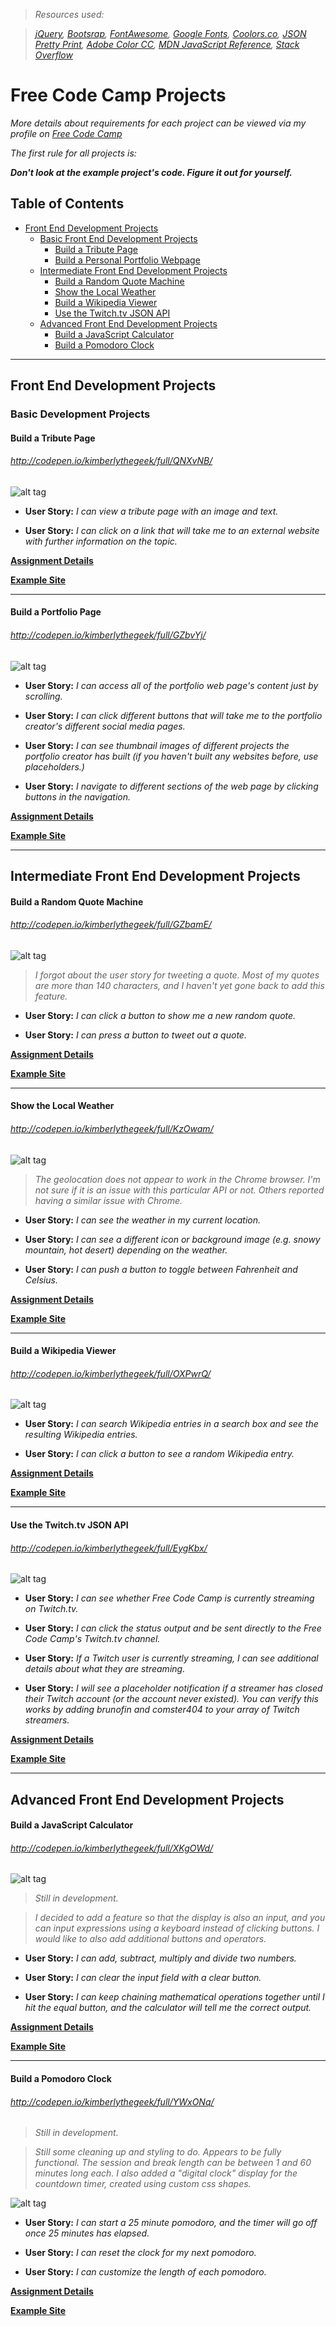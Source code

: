 > _Resources used:_

> _[jQuery](https://jquery.com/), [Bootsrap](http://getbootstrap.com/), [FontAwesome](http://fontawesome.io/icons/), [Google Fonts](https://www.google.com/fonts), [Coolors.co](https://coolors.co/), [JSON Pretty Print](http://jsonprettyprint.net/), [Adobe Color CC](https://color.adobe.com/create/color-wheel/), [MDN JavaScript Reference](https://developer.mozilla.org/en-US/docs/Web/JavaScript/Reference), [Stack Overflow](https://stackoverflow.com/)_


# Free Code Camp Projects

_More details about requirements for each project can be viewed via my profile on [Free Code Camp](https://www.freecodecamp.com/kimberlythegeek)_

_The first rule for all projects is:_

___Don't look at the example project's code. Figure it out for yourself.___

## Table of Contents

 - [Front End Development Projects](#front-end-development-projects)
   - [Basic Front End Development Projects](#basic-front-end-development-projects)
     - [Build a Tribute Page](#build-a-tribute-page)
     - [Build a Personal Portfolio Webpage](#build-a-portfolio-page)
   - [Intermediate Front End Development Projects](#intermediate-front-end-development-projects)
     - [Build a Random Quote Machine](#build-a-random-quote-machine)
     - [Show the Local Weather](#show-the-local-weather)
     - [Build a Wikipedia Viewer](#build-a-wikipedia-viewer)
     - [Use the Twitch.tv JSON API](#use-the-twitchtv-json-api)
   - [Advanced Front End Development Projects](#advanced-front-end-development-projects)
     - [Build a JavaScript Calculator](#build-a-javascript-calculator)
     - [Build a Pomodoro Clock](#build-a-pomodoro-clock)

 ____

## Front End Development Projects

### Basic Development Projects

#### Build a Tribute Page

###### _http://codepen.io/kimberlythegeek/full/QNXvNB/_

![alt tag](https://raw.githubusercontent.com/kimberlythegeek/FreeCodeCamp/master/screenshots/tribute.png)

  - __User Story:__ _I can view a tribute page with an image and text._

  - __User Story:__ _I can click on a link that will take me to an external website with further information on the topic._


  __[Assignment Details](https://www.freecodecamp.com/challenges/build-a-tribute-page)__


  __[Example Site](https://codepen.io/FreeCodeCamp/full/NNvBQW/)__

___

#### Build a Portfolio Page

###### _http://codepen.io/kimberlythegeek/full/GZbvYj/_

![alt tag](https://raw.githubusercontent.com/kimberlythegeek/FreeCodeCamp/master/screenshots/personal-portfolio.png)

  - __User Story:__ _I can access all of the portfolio web page's content just by scrolling._

  - __User Story:__ _I can click different buttons that will take me to the portfolio creator's different social media pages._

  - __User Story:__ _I can see thumbnail images of different projects the portfolio creator has built (if you haven't built any websites before, use placeholders.)_

  - __User Story:__ _I navigate to different sections of the web page by clicking buttons in the navigation._


  __[Assignment Details]()__


  __[Example Site]()__

___

## Intermediate Front End Development Projects

#### Build a Random Quote Machine

###### http://codepen.io/kimberlythegeek/full/GZbamE/

![alt tag](https://raw.githubusercontent.com/kimberlythegeek/FreeCodeCamp/master/screenshots/quote-generator.png)


  > _I forgot about the user story for tweeting a quote. Most of my quotes are more than 140 characters, and I haven't yet gone back to add this feature._

  - __User Story:__ _I can click a button to show me a new random quote._

  - __User Story:__ _I can press a button to tweet out a quote._


  __[Assignment Details](https://www.freecodecamp.com/challenges/build-a-random-quote-machine)__


  __[Example Site](https://codepen.io/FreeCodeCamp/full/ONjoLe/)__

___

#### Show the Local Weather

###### _http://codepen.io/kimberlythegeek/full/KzOwam/_

![alt tag](https://raw.githubusercontent.com/kimberlythegeek/FreeCodeCamp/master/screenshots/weather-app.png)


  > _The geolocation does not appear to work in the Chrome browser. I'm not sure if it is an issue with this particular API or not. Others reported having a similar issue with Chrome._

  - __User Story:__ _I can see the weather in my current location._

  - __User Story:__ _I can see a different icon or background image (e.g. snowy mountain, hot desert) depending on the weather._

  - __User Story:__ _I can push a button to toggle between Fahrenheit and Celsius._


  __[Assignment Details](https://www.freecodecamp.com/challenges/show-the-local-weather)__


  __[Example Site](http://codepen.io/FreeCodeCamp/full/bELRjV)__

  ___

#### Build a Wikipedia Viewer

###### _http://codepen.io/kimberlythegeek/full/OXPwrQ/_

![alt tag](https://raw.githubusercontent.com/kimberlythegeek/FreeCodeCamp/master/screenshots/wiki-app.png)

  - __User Story:__ _I can search Wikipedia entries in a search box and see the resulting Wikipedia entries._

  - __User Story:__ _I can click a button to see a random Wikipedia entry._


  __[Assignment Details](https://www.freecodecamp.com/challenges/build-a-wikipedia-viewer)__


  __[Example Site](https://codepen.io/FreeCodeCamp/full/wGqEga/)__

___

#### Use the Twitch.tv JSON API

###### _http://codepen.io/kimberlythegeek/full/EygKbx/_

![alt tag](https://raw.githubusercontent.com/kimberlythegeek/FreeCodeCamp/master/screenshots/twitch.png)

  - __User Story:__ _I can see whether Free Code Camp is currently streaming on Twitch.tv._

  - __User Story:__ _I can click the status output and be sent directly to the Free Code Camp's Twitch.tv channel._

  - __User Story:__ _If a Twitch user is currently streaming, I can see additional details about what they are streaming._

  - __User Story:__ _I will see a placeholder notification if a streamer has closed their Twitch account (or the account never existed). You can verify this works by adding brunofin and comster404 to your array of Twitch streamers._


__[Assignment Details](https://www.freecodecamp.com/challenges/use-the-twitchtv-json-api)__


__[Example Site](https://codepen.io/FreeCodeCamp/full/Myvqmo/)__

___

## Advanced Front End Development Projects

#### Build a JavaScript Calculator

###### _http://codepen.io/kimberlythegeek/full/XKgOWd/_

![alt tag](https://raw.githubusercontent.com/kimberlythegeek/FreeCodeCamp/master/screenshots/javascript-calculator.png)

> _Still in development._

> _I decided to add a feature so that the display is also an input, and you can input expressions using a keyboard instead of clicking buttons. I would like to also add additional buttons and operators._

- __User Story:__ _I can add, subtract, multiply and divide two numbers._

- __User Story:__ _I can clear the input field with a clear button._

- __User Story:__ _I can keep chaining mathematical operations together until I hit the equal button, and the calculator will tell me the correct output._


__[Assignment Details](https://www.freecodecamp.com/challenges/build-a-javascript-calculator)__


__[Example Site](https://codepen.io/FreeCodeCamp/full/PNKdjo/)__

____

#### Build a Pomodoro Clock

###### http://codepen.io/kimberlythegeek/full/YWxONq/

> _Still in development._

> _Still some cleaning up and styling to do. Appears to be fully functional. The session and break length can be between 1 and 60 minutes long each. I also added a "digital clock" display for the countdown timer, created using custom css shapes._

![alt tag](https://raw.githubusercontent.com/kimberlythegeek/FreeCodeCamp/master/screenshots/clock.png)

- __User Story:__ _I can start a 25 minute pomodoro, and the timer will go off once 25 minutes has elapsed._

- __User Story:__ _I can reset the clock for my next pomodoro._

- __User Story:__ _I can customize the length of each pomodoro._


__[Assignment Details](https://www.freecodecamp.com/challenges/build-a-pomodoro-clock)__


__[Example Site](https://codepen.io/FreeCodeCamp/full/aNyxXR/)__
